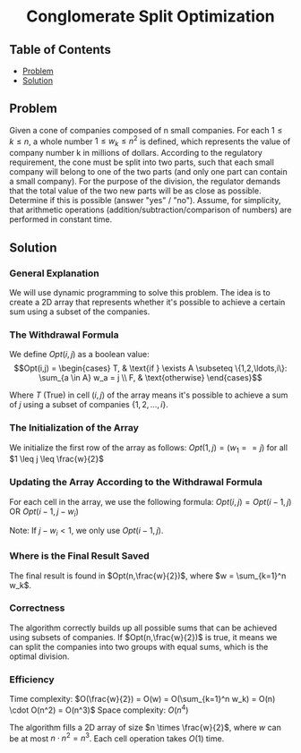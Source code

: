 <div align="center">

# Conglomerate Split Optimization

</div>

## Table of Contents
- [Problem](#problem)
- [Solution](#solution)

## Problem

Given a cone of companies composed of n small companies. For each $1 \leq k \leq n$, a whole number $1 \leq w_k \leq n^2$ is defined, which represents the value of company number k in millions of dollars. According to the regulatory requirement, the cone must be split into two parts, such that each small company will belong to one of the two parts (and only one part can contain a small company). For the purpose of the division, the regulator demands that the total value of the two new parts will be as close as possible. Determine if this is possible (answer "yes" / "no"). Assume, for simplicity, that arithmetic operations (addition/subtraction/comparison of numbers) are performed in constant time.

## Solution

### General Explanation
We will use dynamic programming to solve this problem. The idea is to create a 2D array that represents whether it's possible to achieve a certain sum using a subset of the companies.

### The Withdrawal Formula
We define $Opt(i,j)$ as a boolean value:
$$Opt(i,j) = \begin{cases}
T, & \text{if } \exists A \subseteq \{1,2,\ldots,i\}: \sum_{a \in A} w_a = j \\
F, & \text{otherwise}
\end{cases}$$

Where $T$ (True) in cell $(i,j)$ of the array means it's possible to achieve a sum of $j$ using a subset of companies $\{1,2,\ldots,i\}$.

### The Initialization of the Array
We initialize the first row of the array as follows:
$Opt(1,j) = (w_1 == j)$ for all $1 \leq j \leq \frac{w}{2}$

### Updating the Array According to the Withdrawal Formula
For each cell in the array, we use the following formula:
$Opt(i,j) = Opt(i-1,j) \text{ OR } Opt(i-1,j-w_i)$

Note: If $j - w_i < 1$, we only use $Opt(i-1,j)$.

### Where is the Final Result Saved
The final result is found in $Opt(n,\frac{w}{2})$, where $w = \sum_{k=1}^n w_k$.

### Correctness
The algorithm correctly builds up all possible sums that can be achieved using subsets of companies. If $Opt(n,\frac{w}{2})$ is true, it means we can split the companies into two groups with equal sums, which is the optimal division.

### Efficiency
Time complexity: $O(\frac{w}{2}) = O(w) = O(\sum_{k=1}^n w_k) = O(n) \cdot O(n^2) = O(n^3)$
Space complexity: $O(n^4)$

The algorithm fills a 2D array of size $n \times \frac{w}{2}$, where $w$ can be at most $n \cdot n^2 = n^3$. Each cell operation takes $O(1)$ time.